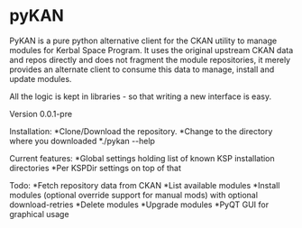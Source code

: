 # pyKAN
PyKAN is a pure python alternative client for the CKAN utility to manage modules for Kerbal Space Program.
It uses the original upstream CKAN data and repos directly and does not fragment the module repositories,
it merely provides an alternate client to consume this data to manage, install and update modules.

All the logic is kept in libraries - so that writing a new interface is easy.

Version 0.0.1-pre

Installation:
*Clone/Download the repository.
*Change to the directory where you downloaded
*./pykan --help

Current features:
*Global settings holding list of known KSP installation directories
*Per KSPDir settings on top of that

Todo:
*Fetch repository data from CKAN
*List available modules
*Install modules (optional override support for manual mods) with optional download-retries
*Delete modules
*Upgrade modules
*PyQT GUI for graphical usage



